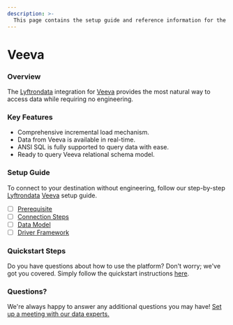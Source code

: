 ```yaml
---
description: >-
  This page contains the setup guide and reference information for the Veeva source connector.
---
```


# Veeva

### Overview

The [Lyftrondata](https://www.lyftrondata.com/) integration for [Veeva](None) provides the most natural way to access data while requiring no engineering.

### Key Features

* Comprehensive incremental load mechanism.
* Data from Veeva is available in real-time.&#x20;
* ANSI SQL is fully supported to query data with ease.
* Ready to query Veeva relational schema model.

### Setup Guide

To connect to your destination without engineering, follow our step-by-step [Lyftrondata](https://www.lyftrondata.com/)  [Veeva](None) setup guide.

* [ ] [Prerequisite](prerequisite.md)
* [ ] [Connection Steps](connection-steps.md)
* [ ] [Data Model](data-model/erd.md)
* [ ] [Driver Framework](driver-framework/)

### Quickstart Steps

Do you have questions about how to use the platform? Don't worry; we've got you covered. Simply follow the quickstart instructions [here](../README.md).

### Questions? <a href="#questions" id="questions"></a>

We're always happy to answer any additional questions you may have! [Set up a meeting with our data experts.](https://www.lyftrondata.com/book-a-meeting/)


